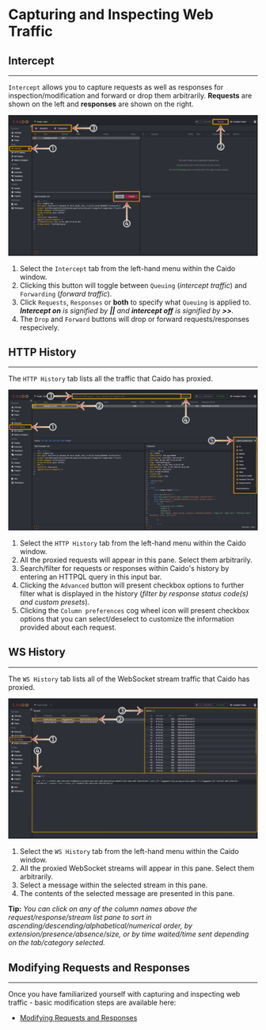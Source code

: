 # Capturing and Inspecting Web Traffic

## Intercept

---

`Intercept` allows you to capture requests as well as responses for inspection/modification and forward or drop them arbitrarily. **Requests** are shown on the left and **responses** are shown on the right.

<img alt="Intercept tab." src="../../_images/intercept_tab.png" center/>

1. Select the `Intercept` tab from the left-hand menu within the Caido window.
2. Clicking this button will toggle between `Queuing` (_intercept traffic_) and `Forwarding` (_forward traffic_).
3. Click `Requests`, `Responses` or **both** to specify what `Queuing` is applied to. _**Intercept on** is signified by **||** and **intercept off** is signified by **>>**._
4. The `Drop` and `Forward` buttons will drop or forward requests/responses respecively.

## HTTP History

---

The `HTTP History` tab lists all the traffic that Caido has proxied.

<img alt="Intercept tab." src="../../_images/history_tab.png" center/>

1. Select the `HTTP History` tab from the left-hand menu within the Caido window.
2. All the proxied requests will appear in this pane. Select them arbitrarily.
3. Search/filter for requests or responses within Caido's history by entering an HTTPQL query in this input bar.
4. Clicking the `Advanced` button will present checkbox options to further filter what is displayed in the history (_filter by response status code(s) and custom presets_).
5. Clicking the `Column preferences` cog wheel icon will present checkbox options that you can select/deselect to customize the information provided about each request.

## WS History

---

The `WS History` tab lists all of the WebSocket stream traffic that Caido has proxied.

<img alt="WS History tab." src="../../_images/ws_history_tab.png" center/>

1. Select the `WS History` tab from the left-hand menu within the Caido window.
2. All the proxied WebSocket streams will appear in this pane. Select them arbitrarily.
3. Select a message within the selected stream in this pane.
4. The contents of the selected message are presented in this pane.

**Tip:** _You can click on any of the column names above the request/response/stream list pane to sort in ascending/descending/alphabetical/numerical order, by extension/presence/absence/size, or by time waited/time sent depending on the tab/category selected._

## Modifying Requests and Responses

---

Once you have familiarized yourself with capturing and inspecting web traffic - basic modification steps are available here:

- [Modifying Requests and Responses](./modifying.md)
